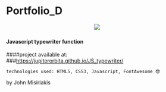 
# Portfolio_D

<p align="center">
  <img src="preview_640_10.gif"> &nbsp; &nbsp;
</p>

#### Javascript typewriter function

####project available at: <br>
###<https://jupiterorbita.github.io/JS_typewriter/>


```
technologies used: HTML5, CSS3, Javascript, FontAwesome 😎
```
by John Misirlakis
